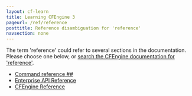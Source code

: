 ```yaml
---
layout: cf-learn
title: Learning CFEngine 3
pageurl: /ref/reference
posttitle: Reference disambiguation for 'reference'
navsection: none
---
```


The term 'reference' could refer to several sections in the documentation. Please choose one below, or
[search the CFEngine documentation for 'reference'](http://cfengine.com/docs/latest/search.html?q=reference).

- [Command reference \#\#](http://cfengine.com/docs/latest/reference-components-cf-serverd.html#command-reference-##)
- [Enterprise API Reference](http://cfengine.com/docs/latest/reference-enterprise-api-ref.html#enterprise-api-reference)
- [CFEngine Reference](http://cfengine.com/docs/latest/reference.html#cfengine-reference)
